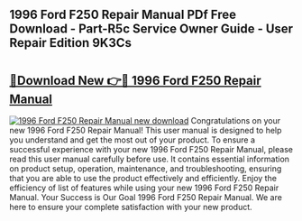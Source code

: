 ## 1996 Ford F250 Repair Manual PDf Free Download - Part-R5c Service Owner Guide - User Repair Edition 9K3Cs

# <h2><a href="http://bc68902.oget.top/?id=1996+Ford+F250+Repair+Manual">🔗Download New 👉🔴 1996 Ford F250 Repair Manual</a></h2>

[![1996 Ford F250 Repair Manual new download](https://i.imgur.com/5g1atiW.png)](http://bc68902.oget.top/?id=1996+Ford+F250+Repair+Manual)
Congratulations on your new 1996 Ford F250 Repair Manual! This user manual is designed to help you understand and get the most out of your product. To ensure a successful experience with your new 1996 Ford F250 Repair Manual, please read this user manual carefully before use. It contains essential information on product setup, operation, maintenance, and troubleshooting, ensuring that you are able to use the product effectively and efficiently. Enjoy the efficiency of list of features while using your new 1996 Ford F250 Repair Manual. Your Success is Our Goal 1996 Ford F250 Repair Manual. We are here to ensure your complete satisfaction with your new product.
